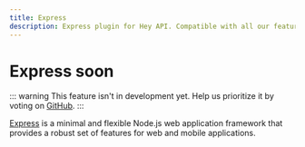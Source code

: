 ```yaml
---
title: Express
description: Express plugin for Hey API. Compatible with all our features.
---
```


# Express <span data-soon>soon</span>

::: warning
This feature isn't in development yet. Help us prioritize it by voting on [GitHub](https://github.com/hey-api/openapi-ts/issues/1484).
:::

[Express](https://expressjs.com/) is a minimal and flexible Node.js web application framework that provides a robust set of features for web and mobile applications.

<!--@include: ../../sponsorship.md-->
